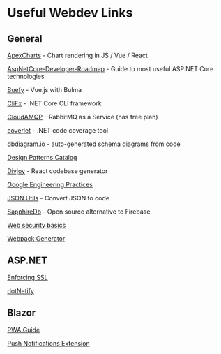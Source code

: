 # Useful Webdev Links
## General

[ApexCharts](https://apexcharts.com/javascript-chart-demos) - Chart rendering in JS / Vue / React

[AspNetCore-Developer-Roadmap](https://github.com/MoienTajik/AspNetCore-Developer-Roadmap) - Guide to most useful ASP.NET Core technologies

[Buefy](https://buefy.org/) - Vue.js with Bulma

[CliFx](https://github.com/Tyrrrz/CliFx) - .NET Core CLI framework

[CloudAMQP](https://www.cloudamqp.com/plans.html) - RabbitMQ as a Service (has free plan)

[coverlet](https://github.com/tonerdo/coverlet) - .NET code coverage tool

[dbdiagram.io](https://dbdiagram.io) - auto-generated schema diagrams from code

[Design Patterns Catalog](https://refactoring.guru/design-patterns/catalog)

[Divjoy](https://www.divjoy.com) - React codebase generator

[Google Engineering Practices](https://github.com/google/eng-practices)

[JSON Utils](https://www.jsonutils.com/) - Convert JSON to code

[SapphireDb](https://sapphire-db.com/start/main) - Open source alternative to Firebase

[Web security basics](https://github.com/vasanthk/web-security-basics)

[Webpack Generator](https://createapp.dev/)

## ASP.NET

[Enforcing SSL](https://docs.microsoft.com/en-us/aspnet/core/security/enforcing-ssl?view=aspnetcore-2.2&tabs=visual-studio)

[dotNetify](https://github.com/dsuryd/dotNetify)

## Blazor

[PWA Guide](https://medium.com/@k.l.mueller/create-progressive-web-apps-with-net-using-blazor-6aa719e38000)

[Push Notifications Extension](https://github.com/BlazorExtensions/Notifications)
